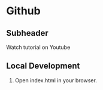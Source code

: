 # Github  

## Subheader

Watch tutorial on Youtube

## Local Development

1. Open index.html in your browser.